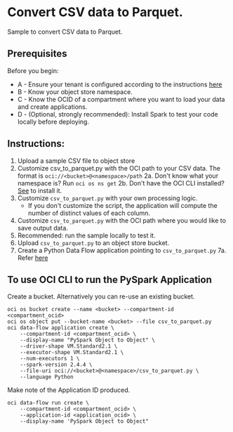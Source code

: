 # Convert CSV data to Parquet.
Sample to convert CSV data to Parquet.


## Prerequisites
Before you begin:

* A - Ensure your tenant is configured according to the instructions [here](https://docs.cloud.oracle.com/en-us/iaas/data-flow/using/dfs_getting_started.htm#set_up_admin)
* B - Know your object store namespace.
* C - Know the OCID of a compartment where you want to load your data and create applications.
* D - (Optional, strongly recommended): Install Spark to test your code locally before deploying.



## Instructions:

1. Upload a sample CSV file to object store
2. Customize csv_to_parquet.py with the OCI path to your CSV data. The format is ```oci://<bucket>@<namespace>/path```
  2a. Don't know what your namespace is? Run ```oci os ns get```
  2b. Don't have the OCI CLI installed? [See](https://docs.cloud.oracle.com/en-us/iaas/Content/API/SDKDocs/cliinstall.htm) to install it.
3. Customize ```csv_to_parquet.py``` with your own processing logic.
   * If you don't customize the script, the application will compute the number of distinct values of each column.
4. Customize ```csv_to_parquet.py``` with the OCI path where you would like to save output data.
5. Recommended: run the sample locally to test it.
6. Upload ```csv_to_parquet.py``` to an object store bucket.
7. Create a Python Data Flow application pointing to ```csv_to_parquet.py```
  7a. Refer [here](https://docs.cloud.oracle.com/en-us/iaas/data-flow/using/dfs_data_flow_library.htm#create_pyspark_app)


## To use OCI CLI to run the PySpark Application

Create a bucket. Alternatively you can re-use an existing bucket.
```
oci os bucket create --name <bucket> --compartment-id <compartment_ocid>
oci os object put --bucket-name <bucket> --file csv_to_parquet.py
oci data-flow application create \
    --compartment-id <compartment_ocid> \
    --display-name "PySpark Object to Object" \
    --driver-shape VM.Standard2.1 \
    --executor-shape VM.Standard2.1 \
    --num-executors 1 \
    --spark-version 2.4.4 \
    --file-uri oci://<bucket>@<namespace>/csv_to_parquet.py \
    --language Python
```
Make note of the Application ID produced.
```
oci data-flow run create \
    --compartment-id <compartment_ocid> \
    --application-id <application_ocid> \
    --display-name 'PySpark Object to Object"
```
